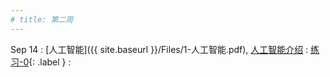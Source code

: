 ```yaml
---
# title: 第二周
---
```



Sep 14
: [人工智能]({{ site.baseurl }}/Files/1-人工智能.pdf), [人工智能介绍](https://bhpan.buaa.edu.cn/link/AAE2877B701A94431199357DE74F9D4117)
  : [练习-0](https://bhpan.buaa.edu.cn/link/AAB6AA0CB9A665431FA92CFF1B490305B8){: .label }
: 

<!-- Sep 29
: **Section**{: .label .label-purple }[Intro to Java]({{ site.baseurl }}/Files/1-人工智能.pdf)
  : [Solution](#)

Sep 30
: [Variables & Objects](#)
  : [1.2](#), [2.1](#)

Oct 1
: **Lab**{: .label .label-purple } [Intro to Java](#)

Oct 2
: [Tracing, IntLists, & Recursion](#)
  : [2.1](#)
: **HW 1 due**{: .label .label-red } -->
